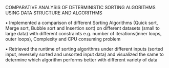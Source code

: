 COMPARATIVE ANALYSIS OF DETERMINISTIC SORTING ALGORITHMS USING DATA STRUCTURE AND ALGORITHMS          



•	Implemented a comparison of different Sorting Algorithms (Quick sort, Merge sort, Bubble sort and Insertion sort) on different datasets (small to large data) with different constraints e.g. number of iterations(inner loops, outer loops), Complexity and CPU consuming problem 




•	Retrieved the runtime of sorting algorithms under different inputs (sorted input, reversely sorted and unsorted input data) and visualized the same to determine which algorithm performs better with different variety of data
